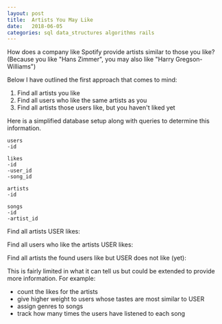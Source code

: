 ```yaml
---
layout: post
title:  Artists You May Like
date:   2018-06-05
categories: sql data_structures algorithms rails
---
```


How does a company like Spotify provide artists similar to those you like? (Because you like "Hans Zimmer", you may also like "Harry Gregson-Williams")

Below I have outlined the first approach that comes to mind:

1. Find all artists you like
2. Find all users who like the same artists as you
3. Find all artists those users like, but you haven't liked yet

Here is a simplified database setup along with queries to determine this information.

```
users
-id

likes
-id
-user_id
-song_id

artists
-id

songs
-id
-artist_id
```

Find all artists USER likes:

<div class="gist-picker">
  <div class="gist-wrapper" data-title="SQL">
    <script src="https://gist.github.com/david-wolgemuth/0f234877981fe49a82133f744d963983.js"></script>
  </div>
  <div class="gist-wrapper" data-title="Rails">
    <script src="https://gist.github.com/david-wolgemuth/b06bcb200bd205dabbf5ec64b7665949.js"></script>
  </div>
</div>

Find all users who like the artists USER likes:

<div class="gist-picker">
  <div class="gist-wrapper" data-title="SQL">
    <script src="https://gist.github.com/david-wolgemuth/c0b332ddeab6e0018ce56fe45a1e3fa2.js"></script>
  </div>
  <div class="gist-wrapper" data-title="Rails">
    <script src="https://gist.github.com/david-wolgemuth/01cea50ad2be3626bb16f5b03445bdf5.js"></script>
  </div>
</div>

Find all artists the found users like but USER does not like (yet):

<div class="gist-picker">
  <div class="gist-wrapper" data-title="SQL">
    <script src="https://gist.github.com/david-wolgemuth/7794158162f9cd322a98b2926bc28f4b.js"></script>
  </div>
  <div class="gist-wrapper" data-title="Rails">
    <script src="https://gist.github.com/david-wolgemuth/ac761dd7bf001fa1e5efef6a688c9c59.js"></script>
  </div>
</div>

This is fairly limited in what it can tell us but could be extended to provide more information. For example:

- count the likes for the artists
- give higher weight to users whose tastes are most similar to USER
- assign genres to songs
- track how many times the users have listened to each song
